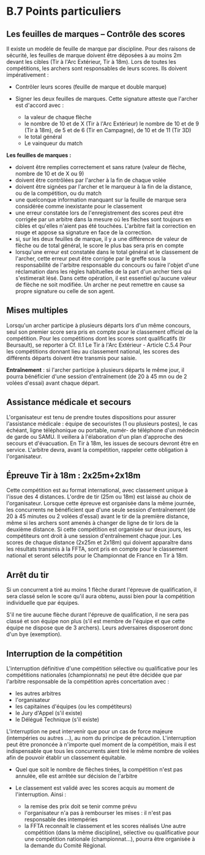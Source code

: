 # B.7 Points particuliers

## Les feuilles de marques – Contrôle des scores

Il existe un modèle de feuille de marque par discipline. Pour des raisons de sécurité, les feuilles de marque
doivent être déposées à au moins 2m devant les cibles (Tir à l'Arc Extérieur, Tir à 18m).
Lors de toutes les compétitions, les archers sont responsables de leurs scores. Ils doivent
impérativement :

- Contrôler leurs scores (feuille de marque et double marque)
- Signer les deux feuilles de marques. Cette signature atteste que l'archer est d'accord avec :

  - la valeur de chaque flèche
  - le nombre de 10 et de X (Tir à l'Arc Extérieur) le nombre de 10 et de 9 (Tir à
    18m), de 5 et de 6 (Tir en Campagne), de 10 et de 11 (Tir 3D)
  - le total général
  - Le vainqueur du match

**Les feuilles de marques :**

- doivent être remplies correctement et sans rature (valeur de flèche, nombre de 10 et de X ou 9)
- doivent être contrôlées par l'archer à la fin de chaque volée
- doivent être signées par l'archer et le marqueur à la fin de la distance, ou de la compétition, ou du match
- une quelconque information manquant sur la feuille de marque sera considérée comme inexistante
  pour le classement
- une erreur constatée lors de l'enregistrement des scores peut être corrigée par un arbitre dans
  la mesure où les flèches sont toujours en cibles et qu'elles n'aient pas été touchées. L'arbitre fait la
  correction en rouge et appose sa signature en face de la correction.
- si, sur les deux feuilles de marque, il y a une différence de valeur de flèche ou de total général, le
  score le plus bas sera pris en compte
- lorsqu'une erreur est constatée dans le total général et le classement de l'archer, cette erreur
  peut être corrigée par le greffe sous la responsabilité de l'arbitre responsable du concours ou faire
  l'objet d'une réclamation dans les règles habituelles de la part d'un archer tiers qui s'estimerait
  lésé. Dans cette opération, il est essentiel qu'aucune valeur de flèche ne soit modifiée. Un archer
  ne peut remettre en cause sa propre signature ou celle de son agent.

## Mises multiples

Lorsqu'un archer participe à plusieurs départs lors d'un même concours, seul son premier score sera pris
en compte pour le classement officiel de la compétition.
Pour les compétitions dont les scores sont qualificatifs (tir Beursault), se reporter à Cf. II.1 Le Tir à l'Arc
Extérieur - Article C.5.4
Pour les compétitions donnant lieu au classement national, les scores des différents départs doivent être
transmis pour saisie.

**Entraînement** : si l'archer participe à plusieurs départs le même jour, il pourra bénéficier d'une session
d'entraînement (de 20 à 45 mn ou de 2 volées d'essai) avant chaque départ.

## Assistance médicale et secours

L'organisateur est tenu de prendre toutes dispositions pour assurer l'assistance médicale : équipe de
secouristes (1 ou plusieurs postes), le cas échéant, ligne téléphonique ou portable, numér- de téléphone
d'un médecin de garde ou SAMU. Il veillera à l'élaboration d'un plan d'approche des secours et d'évacuation.
En Tir à 18m, les issues de secours devront être en service.
L'arbitre devra, avant la compétition, rappeler cette obligation à l'organisateur.

## Épreuve Tir à 18m : 2x25m+2x18m

Cette compétition est au format international, avec classement unique à l'issue des 4 distances.
L'ordre de tir (25m ou 18m) est laissé au choix de l'organisateur.
Lorsque cette épreuve est organisée dans la même journée, les concurrents ne bénéficient que d'une seule
session d'entraînement (de 20 à 45 minutes ou 2 volées d'essai) avant le tir de la première distance, même
si les archers sont amenés à changer de ligne de tir lors de la deuxième distance.
Si cette compétition est organisée sur deux jours, les compétiteurs ont droit à une session d'entraînement
chaque jour.
Les scores de chaque distance (2x25m et 2x18m) qui doivent apparaître dans les résultats transmis à la
FFTA, sont pris en compte pour le classement national et seront sélectifs pour le Championnat de France
en Tir à 18m.

## Arrêt du tir

Si un concurrent a tiré au moins 1 flèche durant l'épreuve de qualification, il sera classé selon le score qu'il
aura obtenu, aussi bien pour la compétition individuelle que par équipes.

S'il ne tire aucune flèche durant l'épreuve de qualification, il ne sera pas classé et son équipe non plus (s'il
est membre de l'équipe et que cette équipe ne dispose que de 3 archers). Leurs adversaires disposeront
donc d'un bye (exemption).

## Interruption de la compétition

L'interruption définitive d'une compétition sélective ou qualificative pour les compétitions nationales
(championnats) ne peut être décidée que par l'arbitre responsable de la compétition après concertation
avec :

- les autres arbitres
- l'organisateur
- les capitaines d'équipes (ou les compétiteurs)
- le Jury d'Appel (s'il existe)
- le Délégué Technique (s'il existe)

L'interruption ne peut intervenir que pour un cas de force majeure (intempéries ou autres …), au nom du
principe de précaution.
L'interruption peut être prononcée à n'importe quel moment de la compétition, mais il est indispensable
que tous les concurrents aient tiré le même nombre de volées afin de pouvoir établir un classement
équitable.

- Quel que soit le nombre de flèches tirées, la compétition n'est pas annulée, elle est arrêtée sur
  décision de l'arbitre
- Le classement est validé avec les scores acquis au moment de l'interruption. Ainsi :

  - la remise des prix doit se tenir comme prévu
  - l'organisateur n'a pas à rembourser les mises : il n'est pas responsable des intempéries
  - la FFTA reconnaît le classement et les scores réalisés
    Une autre compétition (dans la même discipline), sélective ou qualificative pour une compétition nationale
    (championnat…), pourra être organisée à la demande du Comité Régional.
